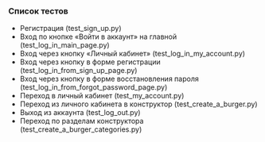 ### Список тестов

* Регистрация (test_sign_up.py)
* Вход по кнопке «Войти в аккаунт» на главной (test_log_in_main_page.py)
* Вход через кнопку «Личный кабинет» (test_log_in_my_account.py)
* Вход через кнопку в форме регистрации (test_log_in_from_sign_up_page.py)
* Вход через кнопку в форме восстановления пароля (test_log_in_from_forgot_password_page.py)
* Переход в личный кабинет (test_my_account.py)
* Переход из личного кабинета в конструктор (test_create_a_burger.py)
* Выход из аккаунта (test_log_out.py)
* Переход по разделам конструктора (test_create_a_burger_categories.py)